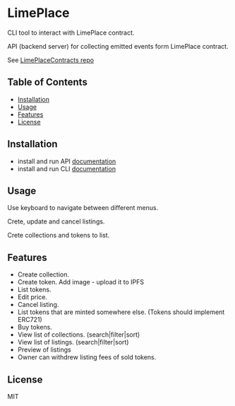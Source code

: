 # LimePlace

CLI tool to interact with LimePlace contract. 

API (backend server) for collecting emitted events form LimePlace contract.

See [LimePlaceContracts repo](https://github.com/JivkoKelchev/LimePlaceContracts/tree/main/#readme)

## Table of Contents

- [Installation](#installation)
- [Usage](#usage)
- [Features](#features)
- [License](#license)

## Installation

* install and run API [documentation](https://github.com/JivkoKelchev/LimePlace/tree/main/API#readme)
* install and run CLI [documentation](https://github.com/JivkoKelchev/LimePlace/tree/main/CLI#readme)


## Usage

Use keyboard to navigate between different menus.


Crete, update and cancel listings.


Crete collections and tokens to list.

## Features

* Create collection.
* Create token. Add image - upload it to IPFS
* List tokens. 
* Edit price.
* Cancel listing.
* List tokens that are minted somewhere else. (Tokens should implement ERC721)
* Buy tokens. 
* View list of collections. (search|filter|sort)
* View list of listings. (search|filter|sort)
* Preview of listings
* Owner can withdrew listing fees of sold tokens.

## License

MIT